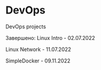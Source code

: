 # DevOps
DevOps projects

Завершено:
Linux Intro - 02.07.2022

Linux Network - 11.07.2022

SimpleDocker - 09.11.2022
